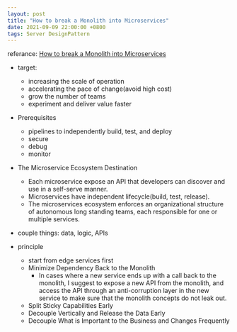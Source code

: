 ```yaml
---
layout: post
title: "How to break a Monolith into Microservices"
date: 2021-09-09 22:00:00 +0800
tags: Server DesignPattern
---
```


referance: [How to break a Monolith into Microservices](https://martinfowler.com/articles/break-monolith-into-microservices.html)

- target:

  - increasing the scale of operation
  - accelerating the pace of change(avoid high cost)
  - grow the number of teams
  - experiment and deliver value faster

- Prerequisites

  - pipelines to independently build, test, and deploy
  - secure
  - debug
  - monitor

- The Microservice Ecosystem Destination

  - Each microservice expose an API that developers can discover and use in a self-serve manner.
  - Microservices have independent lifecycle(build, test, release).
  - The microservices ecosystem enforces an organizational structure of autonomous long standing teams, each responsible for one or multiple services.

- couple things: data, logic, APIs

- principle
  - start from edge services first
  - Minimize Dependency Back to the Monolith
    - In cases where a new service ends up with a call back to the monolith, I suggest to expose a new API from the monolith, and access the API through an anti-corruption layer in the new service to make sure that the monolith concepts do not leak out.
  - Split Sticky Capabilities Early
  - Decouple Vertically and Release the Data Early
  - Decouple What is Important to the Business and Changes Frequently
